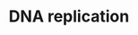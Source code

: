 ---
annotations:
- id: PW:0000098
  parent: regulatory pathway
  type: Pathway Ontology
  value: DNA replication pathway
authors:
- Kdahlquist
- MaintBot
- D.Koren
- Thomas
- Egonw
- Christine Chichester
- Eweitz
- UlasBabayigit
- DeSl
description: 'DNA replication, the basis for biological inheritance, is a fundamental
  process occurring in all living organisms to copy their DNA. This process is "replication"
  in that each strand of the original double-stranded DNA molecule serves as template
  for the reproduction of the complementary strand. Hence, following DNA replication,
  two identical DNA molecules have been produced from a single double-stranded DNA
  molecule. Cellular proofreading and error-checking mechanisms ensure near perfect
  fidelity for DNA replication.  Source: [[wikipedia:DNA_replication|Wikipedia]]'
last-edited: 2021-05-28
organisms:
- Caenorhabditis elegans
redirect_from:
- /index.php/Pathway:WP192
- /instance/WP192
revision: null
schema-jsonld:
- '@context': https://schema.org/
  '@id': https://wikipathways.github.io/pathways/WP192.html
  '@type': Dataset
  creator:
    '@type': Organization
    name: WikiPathways
  description: 'DNA replication, the basis for biological inheritance, is a fundamental
    process occurring in all living organisms to copy their DNA. This process is "replication"
    in that each strand of the original double-stranded DNA molecule serves as template
    for the reproduction of the complementary strand. Hence, following DNA replication,
    two identical DNA molecules have been produced from a single double-stranded DNA
    molecule. Cellular proofreading and error-checking mechanisms ensure near perfect
    fidelity for DNA replication.  Source: [[wikipedia:DNA_replication|Wikipedia]]'
  keywords:
  - ADP
  - ARPA
  - ASK
  - ATP
  - CDC46
  - CDC7
  - CDK2
  - CDT1
  - CTP
  - F08B4.5
  - F10C2.4
  - F33H2.5
  - F34D10.2
  - GMNN
  - GTP
  - ORC3L
  - ORC4L
  - ORC5L
  - ORC6L
  - PCNA
  - POLD2
  - POLD3
  - POLD4
  - RFC4
  - RPA1
  - RPA2
  - RPA3
  - RPA4
  - UTP
  - Ubiquitin
  - Y39A1A.12
  - Y47D3A.28
  - Y47D3A.29
  - cdc-6
  - dATP
  - dCTP
  - dGTP
  - dUTP
  - div-1
  - mcm-2
  - mcm-3
  - mcm-4
  - mcm-6
  - mcm-7
  - orc-2
  - pri-1
  - pri-2
  - rfc-1
  - rfc-2
  - rfc-3
  - ubq-1
  - ubq-2
  license: CC0
  name: DNA replication
seo: CreativeWork
title: DNA replication
wpid: WP192
---